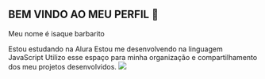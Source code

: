 ## BEM VINDO AO MEU PERFIL 👋
Meu nome é isaque barbarito

Estou estudando na Alura
Estou me desenvolvendo na linguagem JavaScript
Utilizo esse espaço para minha organização e compartilhamento dos meu projetos desenvolvidos.
![](link)
